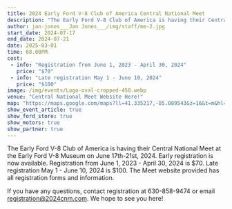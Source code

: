 ```yaml
---
title: 2024 Early Ford V-8 Club of America Central National Meet
description: "The Early Ford V-8 Club of America is having their Central National Meet at the Early Ford V-8 Museum on June 17th-21st, 2024."
author: jan-jones___Jan Jones___/img/staff/me-2.jpg
start_date: 2024-07-17
end_date: 2024-07-21
date: 2025-03-01
time: 08.00PM
cost: 
 - info: "Registration from June 1, 2023 - April 30, 2024"
   price: "$70"
 - info: "Late registration May 1 - June 10, 2024"
   price: "$100"
image: /img/events/Logo-oval-cropped-450.webp
venue: "Central National Meet Website Here!"
map: "https://maps.google.com/maps?ll=41.335217,-85.089543&z=16&t=m&hl=en&gl=US&mapclient=embed&cid=15278397035761174731"
show_event_article: true
show_ford_store: true
show_motors: true
show_partner: true
---
```


The Early Ford V-8 Club of America is having their Central National Meet at the Early Ford V-8 Museum on June 17th-21st, 2024. Early registration is now available. Registration from June 1, 2023 - April 30, 2024 is $70. Late registration May 1 - June 10, 2024 is $100. The Meet website provided has all registration forms and information.

If you have any questions, contact registration at 630-858-9474 or email registration@2024cnm.com. We hope to see you here!
